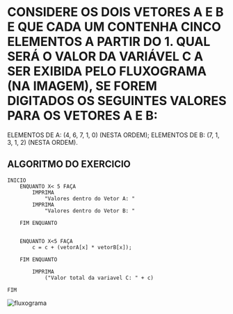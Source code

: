 # CONSIDERE OS DOIS VETORES A E B E QUE CADA UM CONTENHA CINCO ELEMENTOS A PARTIR DO 1. QUAL SERÁ O VALOR DA VARIÁVEL C A SER EXIBIDA PELO FLUXOGRAMA (NA IMAGEM), SE FOREM DIGITADOS OS SEGUINTES VALORES PARA OS VETORES A E B:
ELEMENTOS DE A: (4, 6, 7, 1, 0) (NESTA ORDEM);
ELEMENTOS DE B: (7, 1, 3, 1, 2) (NESTA ORDEM).

## ALGORITMO DO EXERCICIO

    INICIO
		ENQUANTO X< 5 FAÇA
			IMPRIMA 
				"Valores dentro do Vetor A: "
			IMPRIMA 
				"Valores dentro do Vetor B: "

		FIM ENQUANTO	


		ENQUANTO X<5 FAÇA
			c = c + (vetorA[x] * vetorB[x]);

		FIM ENQUANTO
			
			IMPRIMA 
				("Valor total da variavel C: " + c)

    FIM
    
  ![fluxograma](https://user-images.githubusercontent.com/104045633/173463475-56df6733-0654-4324-8d5c-d7898b33157d.png)

